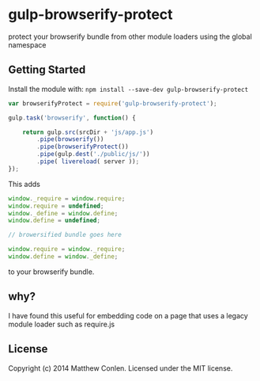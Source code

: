 # gulp-browserify-protect 

protect your browserify bundle from other module loaders using the global namespace

## Getting Started
Install the module with: `npm install --save-dev gulp-browserify-protect`

```javascript
var browserifyProtect = require('gulp-browserify-protect');

gulp.task('browserify', function() {

    return gulp.src(srcDir + 'js/app.js')
        .pipe(browserify())
        .pipe(browserifyProtect())
        .pipe(gulp.dest('./public/js/'))
        .pipe( livereload( server ));
});
```

This adds

```js
window._require = window.require;
window.require = undefined;
window._define = window.define;
window.define = undefined;

// browersified bundle goes here

window.require = window._require;
window.define = window._define;
```

to your browserify bundle.

## why?

I have found this useful for embedding code on a page that uses a legacy module loader such as require.js


## License
Copyright (c) 2014 Matthew Conlen. Licensed under the MIT license.
